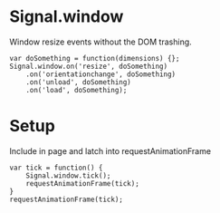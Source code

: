 Signal.window
=============

Window resize events without the DOM trashing.

```
var doSomething = function(dimensions) {};
Signal.window.on('resize', doSomething)
	.on('orientationchange', doSomething)
	.on('unload', doSomething)
	.on('load', doSomething);
```

Setup
=============

Include in page and latch into requestAnimationFrame
```
var tick = function() {
	Signal.window.tick();
	requestAnimationFrame(tick);
}
requestAnimationFrame(tick);
```